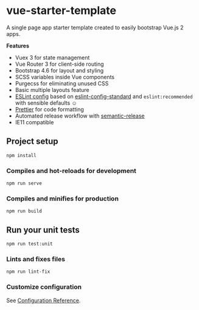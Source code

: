 # vue-starter-template

A single page app starter template created to easily bootstrap Vue.js 2 apps.

**Features**

- Vuex 3 for state management
- Vue Router 3 for client-side routing
- Bootstrap 4.6 for layout and styling
- SCSS variables inside Vue components
- Purgecss for eliminating unused CSS
- Basic multiple layouts feature
- [ESLint config](https://github.com/kouts/eslint-config) based on
  [eslint-config-standard](https://github.com/standard/eslint-config-standard)
  and `eslint:recommended` with sensible defaults :relaxed:
- [Prettier](https://prettier.io/) for code formatting
- Automated release workflow with [semantic-release](https://github.com/semantic-release/semantic-release)
- IE11 compatible

## Project setup

```
npm install
```

### Compiles and hot-reloads for development

```
npm run serve
```

### Compiles and minifies for production

```
npm run build
```

## Run your unit tests

```
npm run test:unit
```

### Lints and fixes files

```
npm run lint-fix
```

### Customize configuration

See [Configuration Reference](https://cli.vuejs.org/config/).
